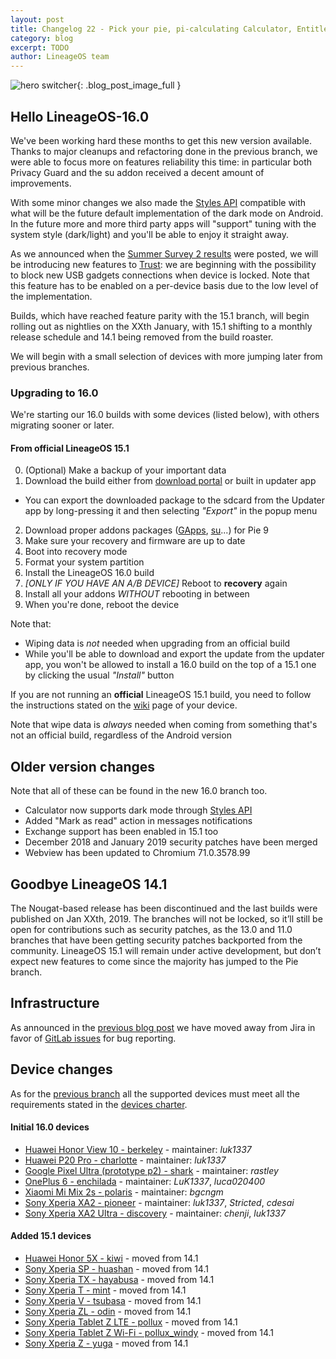 ```yaml
---
layout: post
title: Changelog 22 - Pick your pie, pi-calculating Calculator, Entitled Email
category: blog
excerpt: TODO
author: LineageOS team
---
```


![hero switcher]({{site.baseurl}}/images/2019-01-30/hero.png){: .blog_post_image_full }

## Hello LineageOS-16.0

We've been working hard these months to get this new version available.
Thanks to major cleanups and refactoring done in the previous branch, we were
able to focus more on features reliability this time: in particular both Privacy Guard
and the su addon received a decent amount of improvements.

With some minor changes we also made the [Styles API](https://wiki.lineageos.org/sdk/api/styles.html)
compatible with what will be the future default implementation of the dark mode on Android. In the future
more and more third party apps will "support" tuning with the system style (dark/light) and you'll be able
to enjoy it straight away.

As we announced when the [Summer Survey 2 results]({{site.baseurl}}/Summer-Survey-2-Results/) were posted, we will be introducing new  features to
[Trust]({{site.baseurl}}/Trust-me/): we are beginning with the possibility to block new USB gadgets connections
when device is locked. Note that this feature has to be enabled on a per-device basis due to the low level of
the implementation.

Builds, which have reached feature parity with the 15.1 branch, will begin rolling out as nightlies on the XXth January, with 15.1 shifting to a monthly release schedule and 14.1 being removed from the build roaster.

We will begin with a small selection of devices with more jumping later from previous branches.

### Upgrading to 16.0

We're starting our 16.0 builds with some devices (listed below), with others migrating sooner or later.

#### From official LineageOS 15.1

 0. (Optional) Make a backup of your important data
 1. Download the build either from [download portal](https://download.lineageos.org) or built in updater app
   * You can export the downloaded package to the sdcard from the Updater app by long-pressing it and then selecting _"Export"_ in the popup menu
 2. Download proper addons packages ([GApps](https://wiki.lineageos.org/gapps.html), [su](https://download.lineageos.org/extras)...) for Pie 9
 3. Make sure your recovery and firmware are up to date
 4. Boot into recovery mode
 5. Format your system partition
 6. Install the LineageOS 16.0 build
 7. _[ONLY IF YOU HAVE AN A/B DEVICE]_ Reboot to **recovery** again
 8. Install all your addons _WITHOUT_ rebooting in between
 9. When you're done, reboot the device

Note that:

 * Wiping data is _not_ needed when upgrading from an official build
 * While you'll be able to download and export the update from the updater app, you won't be allowed to install a 16.0 build on the top of a 15.1 one by clicking the usual _"Install"_ button

If you are not running an **official** LineageOS 15.1 build, you need to follow the instructions
stated on the [wiki](https://wiki.lineageos.org/devices) page of your device.

Note that wipe data is _always_ needed when coming from something that's not an official build,
regardless of the Android version

## Older version changes

Note that all of these can be found in the new 16.0 branch too.

* Calculator now supports dark mode through [Styles API](https://wiki.lineageos.org/sdk/api/styles.html)
* Added "Mark as read" action in messages notifications
* Exchange support has been enabled in 15.1 too
* December 2018 and January 2019 security patches have been merged
* Webview has been updated to Chromium 71.0.3578.99

## Goodbye LineageOS 14.1

The Nougat-based release has been discontinued and the last builds were published on Jan XXth, 2019.
The branches will not be locked, so it’ll still be open for contributions such as security patches,
as the 13.0 and 11.0 branches that have been getting security patches backported from the community.
LineageOS 15.1 will remain under active development, but don’t expect new features to come since the
majority has jumped to the Pie branch.

## Infrastructure

As announced in the [previous blog post]({{site.baseurl}}/Changelog-21/) we have moved away from Jira in favor of
[GitLab issues](https://gitlab.com/LineageOS/issues) for bug reporting.

## Device changes

As for the [previous branch]({{site.baseurl}}/Changelog-16/) all the supported devices must meet all the
requirements stated in the [devices charter](https://github.com/LineageOS/charter/blob/master/device-support-requirements.md).


#### Initial 16.0 devices

* [Huawei Honor View 10 - berkeley](https://wiki.lineageos.org/devices/berkeley) - maintainer: _luk1337_
* [Huawei P20 Pro - charlotte](https://wiki.lineageos.org/devices/charlotte) - maintainer: _luk1337_
* [Google Pixel Ultra (prototype p2) - shark](http://bit.ly/lineage4sharks) - maintainer: _rastley_
* [OnePlus 6 - enchilada](https://wiki.lineageos.org/devices/enchilada) - maintainer: _LuK1337_, _luca020400_
* [Xiaomi Mi Mix 2s - polaris](https://wiki.lineageos.org/devices/polaris) - maintainer: _bgcngm_
* [Sony Xperia XA2 - pioneer](https://wiki.lineageos.org/devices/pioneer) - maintainer: _luk1337_, _Stricted_, _cdesai_
* [Sony Xperia XA2 Ultra - discovery](https://wiki.lineageos.org/devices/discovery) - maintainer: _chenji_, _luk1337_

#### Added 15.1 devices

* [Huawei Honor 5X - kiwi](https://wiki.lineageos.org/devices/kiwi) - moved from 14.1
* [Sony Xperia SP - huashan](https://wiki.lineageos.org/devices/huashan) - moved from 14.1
* [Sony Xperia TX - hayabusa](https://wiki.lineageos.org/devices/hayabusa) - moved from 14.1
* [Sony Xperia T - mint](https://wiki.lineageos.org/devices/mint) - moved from 14.1
* [Sony Xperia V - tsubasa](https://wiki.lineageos.org/devices/tsubasa) - moved from 14.1
* [Sony Xperia ZL - odin](https://wiki.lineageos.org/devices/odin) - moved from 14.1
* [Sony Xperia Tablet Z LTE - pollux](https://wiki.lineageos.org/devices/pollux) - moved from 14.1
* [Sony Xperia Tablet Z Wi-Fi - pollux_windy](https://wiki.lineageos.org/devices/pollux_windy) - moved from 14.1
* [Sony Xperia Z - yuga](https://wiki.lineageos.org/devices/yuga) - moved from 14.1
